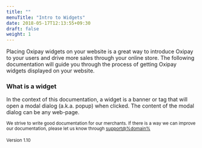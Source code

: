 ```yaml
---
title: ""
menuTitle: "Intro to Widgets"
date: 2018-05-17T12:13:55+09:30
draft: false
weight: 1
---
```


Placing Oxipay widgets on your website is a great way to introduce Oxipay to your users and drive more sales through your online store. The following documentation will guide you through the process of getting Oxipay widgets displayed on your website.

<div class="panel panel-primary">
  <div class="panel-heading">
    <h3 class="panel-title">What is a widget</h3>
  </div>
  <div class="panel-body">
    In the context of this documentation, a widget is a banner or tag that will open a modal dialog (a.k.a. popup) when clicked. The content of the modal dialog can be any web-page.
  </div>
</div>

<small>We strive to write good documentation for our merchants. If there is a way we can improve our documentation, please let us know through <a href="mailto:support@%domain%?Subject=Oxipay Documentation">support@%domain%</a></small>
<br>
<br>
<small>Version 1.10</small>
